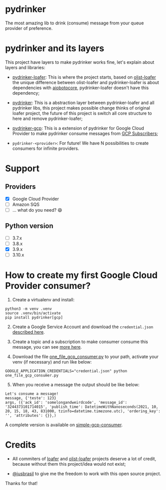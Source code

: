 # pydrinker

The most amazing lib to drink (consume) message from your queue provider of preference.

# pydrinker and its layers

This project have layers to make pydrinker works fine, let's explain about layers and libraries:

- [pydrinker-loafer](https://github.com/pydrinker/pydrinker-loafer): This is where the project starts, based on [olist-loafer](https://github.com/olist/olist-loafer) the unique difference between olist-loafer and pydrinker-loafer is about dependencies with [aiobotocore](https://github.com/aio-libs/aiobotocore), pydrinker-loafer doesn't have this dependency;

- [pydrinker](https://github.com/pydrinker): This is a abstraction layer between pydrinker-loafer and all pydrinker libs, this project makes possible change thinks of original loafer project, the future of this project is switch all core structure to here and remove pydrinker-loafer;

- [pydrinker-gcp](https://github.com/pydrinker-gcp): This is a extension of pydrinker for Google Cloud Provider to make pydrinker consume messages from [GCP Subscribers](https://cloud.google.com/pubsub/docs/subscriber);

- `pydrinker-<provider>`: For future! We have N possibilities to create consumers for infinite providers.

# Support

## Providers
- [x] Google Cloud Provider
- [ ] Amazon SQS
- [ ] ... what do you need? :smile:

## Python version
- [ ] 3.7.x
- [ ] 3.8.x
- [x] 3.9.x
- [ ] 3.10.x

# How to create my first Google Cloud Provider consumer?

1. Create a virtualenv and install:

```
python3 -m venv .venv
source .venv/bin/activate
pip install pydrinker[gcp]
```

2. Create a Google Service Account and download the `credential.json` [described here](https://cloud.google.com/iam/docs/creating-managing-service-accounts#iam-service-accounts-create-console).

3. Create a topic and a subscription to make consumer consume this message, you can see [more here](https://cloud.google.com/pubsub/docs/publisher). 

4. Download the file [one_file_gcp_consumer.py](https://raw.githubusercontent.com/pydrinker/.github/main/samples/one_file_gcp_consumer.py) to your path, activate your venv (if necessary) and run like below:
```
GOOGLE_APPLICATION_CREDENTIALS="credential.json" python one_file_gcp_consumer.py
```
5. When you receive a message the output should be like below:
```
Let's consume a message!
message, {'teste': 123}
args, ({'ack_id': 'somelongandweirdcode', 'message_id': '3244373101714015', 'publish_time': DatetimeWithNanoseconds(2021, 10, 20, 15, 18, 43, 831000, tzinfo=datetime.timezone.utc), 'ordering_key': '', 'attributes': {}},)
```

A complete version is available on [simple-gcp-consumer](https://github.com/pydrinker/simple-gcp-consumer).

# Credits

- All commiters of [loafer](https://github.com/georgeyk/loafer) and [olist-loafer](https://github.com/olist/olist-loafer) projects deserve a lot of credit, because without them this project/idea would not exist;

- [@jusbrasil](https://github.com/jusbrasil/) to give me the freedom to work with this open source project.

Thanks for that!
